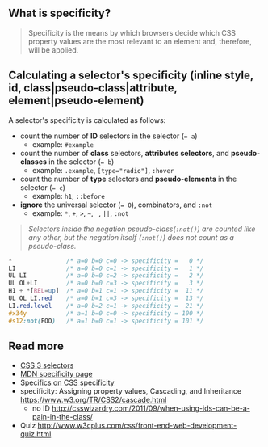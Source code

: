 ## What is specificity?
> Specificity is the means by which browsers decide which CSS property values are the most relevant to an element and, therefore, will be applied.

## Calculating a selector's specificity (inline style, id, class|pseudo-class|attribute, element|pseudo-element)
A selector's specificity is calculated as follows:
- count the number of **ID** selectors in the selector (`= a`)
  - example: `#example`
- count the number of **class** selectors, **attributes selectors**, and **pseudo-classes** in the selector (`= b`)
  - example: `.example`, `[type="radio"]`, `:hover`
- count the number of **type** selectors and **pseudo-elements** in the selector (`= c`)
  - example: `h1`, `::before`
- **ignore** the universal selector (`= 0`), combinators, and `:not`
  - example: `*`, `+`, `>`, `~`, ` `, `||`, `:not`

> *Selectors inside the negation pseudo-class(`:not()`) are counted like any other, but the negation itself (`:not()`) does not count as a pseudo-class.*

```css
*               /* a=0 b=0 c=0 -> specificity =   0 */
LI              /* a=0 b=0 c=1 -> specificity =   1 */
UL LI           /* a=0 b=0 c=2 -> specificity =   2 */
UL OL+LI        /* a=0 b=0 c=3 -> specificity =   3 */
H1 + *[REL=up]  /* a=0 b=1 c=1 -> specificity =  11 */
UL OL LI.red    /* a=0 b=1 c=3 -> specificity =  13 */
LI.red.level    /* a=0 b=2 c=1 -> specificity =  21 */
#x34y           /* a=1 b=0 c=0 -> specificity = 100 */
#s12:not(FOO)   /* a=1 b=0 c=1 -> specificity = 101 */
```

## Read more
- [CSS 3 selectors](https://www.w3.org/TR/css3-selectors/)
- [MDN specificity page](https://developer.mozilla.org/en-US/docs/Web/CSS/Specificity)
- [Specifics on CSS specificity](https://css-tricks.com/specifics-on-css-specificity/)
- specificity:  Assigning property values, Cascading, and Inheritance https://www.w3.org/TR/CSS2/cascade.html
  - no ID http://csswizardry.com/2011/09/when-using-ids-can-be-a-pain-in-the-class/
- Quiz http://www.w3cplus.com/css/front-end-web-development-quiz.html
